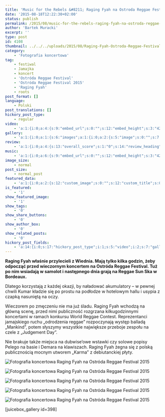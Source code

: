 ```yaml
---
title: 'Music for the Rebels &#8211; Raging Fyah na Ostroda Reggae Festival 2015'
date: '2015-08-18T12:22:30+02:00'
status: publish
permalink: /2015/08/music-for-the-rebels-raging-fyah-na-ostroda-reggae-festival-2015
author: 'Bartek Muracki'
excerpt: ''
type: post
id: 4108
thumbnail: ../../../uploads/2015/08/Raging-Fyah-Ostroda-Reggae-Festival-2015-photo-Bartek-Muracki-04-1246.jpg
category:
    - 'Fotografia koncertowa'
tag:
    - festiwal
    - Jamajka
    - koncert
    - 'Ostróda Reggae Festival'
    - 'Ostróda Reggae Festival 2015'
    - 'Raging Fyah'
    - roots
post_format: []
language:
    - Polski
post_translations: []
hickory_post_type:
    - regular
video:
    - 'a:1:{i:0;a:4:{s:9:"embed_url";s:0:"";s:12:"embed_height";s:3:"420";s:15:"self_hosted_url";s:0:"";s:18:"self_hosted_height";s:3:"420";}}'
gallery:
    - 'a:1:{i:0;a:1:{s:6:"images";a:1:{i:0;a:2:{s:5:"image";s:0:"";s:7:"caption";s:0:"";}}}}'
review:
    - 'a:1:{i:0;a:4:{s:13:"overall_score";s:1:"0";s:14:"review_heading";s:0:"";s:12:"summary_text";s:0:"";s:8:"criteria";a:1:{i:0;a:2:{s:4:"name";s:0:"";s:5:"score";s:1:"0";}}}}'
music:
    - 'a:1:{i:0;a:6:{s:9:"embed_url";s:0:"";s:12:"embed_height";s:3:"420";s:16:"soundcloud_embed";s:0:"";s:33:"soundcloud_include_featured_image";s:1:"0";s:13:"spotify_embed";s:0:"";s:30:"spotify_include_featured_image";s:1:"0";}}'
image_size:
    - normal
post_size:
    - normal_post
featured_data:
    - 'a:1:{i:0;a:2:{s:12:"custom_image";s:0:"";s:12:"custom_title";s:0:"";}}'
is_featured:
    - '1'
show_featured_image:
    - '1'
show_tags:
    - '0'
show_share_buttons:
    - '0'
show_author_box:
    - '0'
show_related_posts:
    - '0'
hickory_post_fields:
    - 'a:14:{i:0;s:17:"hickory_post_type";i:1;s:5:"video";i:2;s:7:"gallery";i:3;s:6:"review";i:4;s:5:"music";i:5;s:10:"image_size";i:6;s:9:"post_size";i:7;s:11:"is_featured";i:8;s:13:"featured_data";i:9;s:19:"show_featured_image";i:10;s:9:"show_tags";i:11;s:18:"show_share_buttons";i:12;s:15:"show_author_box";i:13;s:18:"show_related_posts";}'
---
```

**Raging Fyah właśnie przylecieli z Wiednia. Mają tylko kilka godzin, żeby odpocząć przed wieczornym koncertem na Ostróda Reggae Festival. Tuż po nim wsiadają w samolot i następnego dnia grają na Reggae Sun Ska w Bordeaux.**

Dlatego korzystają z każdej okazji, by naładować akumulatory – w pewnej chwili Kumar kładzie się po prostu na podłodze w hotelowym hallu i usypia z czapką nasuniętą na oczy.

Wieczorem po zmęczeniu nie ma już śladu. Raging Fyah wchodzą na główną scenę, przed nimi publiczność rozgrzana kilkugodzinnymi koncertami w ramach konkursu World Reggae Contest. Reprezentanci jamajskiego ruchu „odrodzenia reggae” rozpoczynają występ balladą „Mankind”, potem słyszymy wszystkie największe przeboje zespołu na czele z „Judgement Day”.

Nie brakuje także miejsca na dubwise’owe wstawki czy solowe popisy Pelego na basie i Demara na klawiszach. Raging Fyah żegna się z polską publicznością mocnym utworem „Karma” z debiutanckiej płyty.

![Fotografia koncertowa Raging Fyah na Ostróda Reggae Festival 2015](http://music.bartekmuracki.com/wp-content/uploads/2015/08/Raging-Fyah-Ostroda-Reggae-Festival-2015-photo-Bartek-Muracki-04-1246.jpg)

![Fotografia koncertowa Raging Fyah na Ostróda Reggae Festival 2015](http://music.bartekmuracki.com/wp-content/uploads/2015/08/Raging-Fyah-Ostroda-Reggae-Festival-2015-photo-Bartek-Muracki-14-1261.jpg)

![Fotografia koncertowa Raging Fyah na Ostróda Reggae Festival 2015](http://music.bartekmuracki.com/wp-content/uploads/2015/08/Raging-Fyah-Ostroda-Reggae-Festival-2015-photo-Bartek-Muracki-09-1603.jpg)

![Fotografia koncertowa Raging Fyah na Ostróda Reggae Festival 2015](http://music.bartekmuracki.com/wp-content/uploads/2015/08/Raging-Fyah-Ostroda-Reggae-Festival-2015-photo-Bartek-Muracki-06-1377.jpg)

![Fotografia koncertowa Raging Fyah na Ostróda Reggae Festival 2015](http://music.bartekmuracki.com/wp-content/uploads/2015/08/Raging-Fyah-Ostroda-Reggae-Festival-2015-photo-Bartek-Muracki-15-1681.jpg)

\[juicebox\_gallery id=398\]
